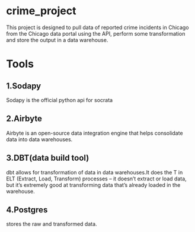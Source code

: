 # crime_project

This project is designed to pull data of reported crime incidents in Chicago from the Chicago data portal using the API, perform some transformation and store the output in a data warehouse.



# Tools

## 1.Sodapy
Sodapy is the official python api for socrata

## 2.Airbyte
Airbyte is an open-source data integration engine that helps consolidate data into data warehouses.

## 3.DBT(data build tool)
dbt allows for transformation of data in data warehouses.It does the T in ELT (Extract, Load, Transform) processes – it doesn’t extract or load data, but it’s extremely good at transforming data that’s already loaded in the warehouse.

## 4.Postgres
stores the raw and transformed data.
